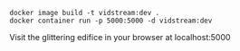 ```
docker image build -t vidstream:dev .
docker container run -p 5000:5000 -d vidstream:dev
```

Visit the glittering edifice in your browser at localhost:5000
